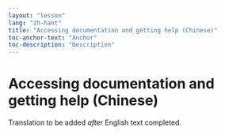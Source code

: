```yaml
---
layout: "lesson"
lang: "zh-hant"
title: "Accessing documentation and getting help (Chinese)"
toc-anchor-text: "Anchor"
toc-description: "Description"
---
```


# Accessing documentation and getting help (Chinese)

Translation to be added _after_ English text completed.
